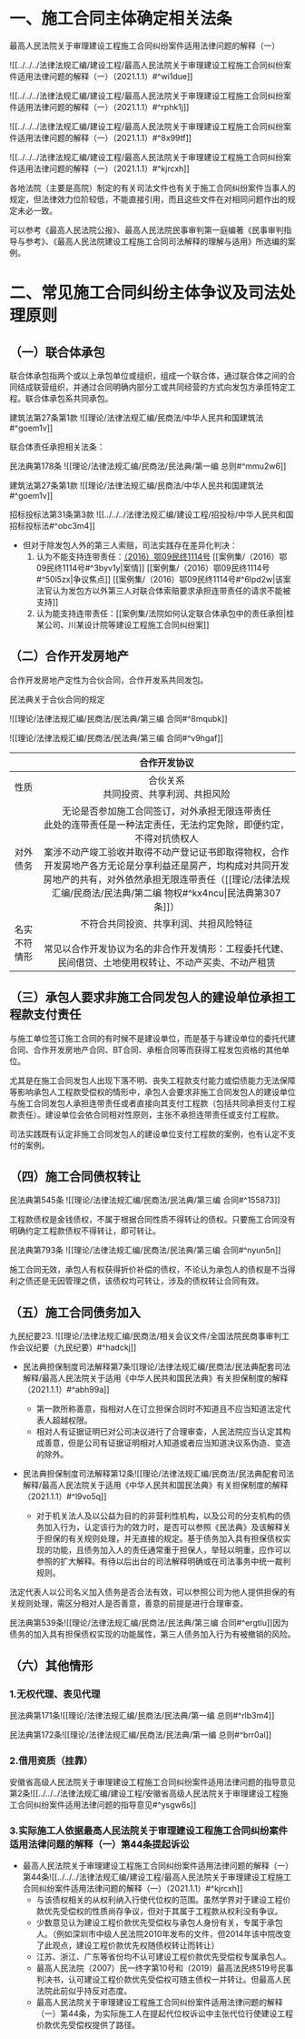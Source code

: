 # 一、施工合同主体确定相关法条
最高人民法院关于审理建设工程施工合同纠纷案件适用法律问题的解释（一）

![[../../../法律法规汇编/建设工程/最高人民法院关于审理建设工程施工合同纠纷案件适用法律问题的解释（一）（2021.1.1）#^wi1due]]

![[../../../法律法规汇编/建设工程/最高人民法院关于审理建设工程施工合同纠纷案件适用法律问题的解释（一）（2021.1.1）#^rphk1j]]

![[../../../法律法规汇编/建设工程/最高人民法院关于审理建设工程施工合同纠纷案件适用法律问题的解释（一）（2021.1.1）#^8x99tf]]

![[../../../法律法规汇编/建设工程/最高人民法院关于审理建设工程施工合同纠纷案件适用法律问题的解释（一）（2021.1.1）#^kjrcxh]]

各地法院（主要是高院）制定的有关司法文件也有关于施工合同纠纷案件当事人的规定，但法律效力位阶较低，不能直接引用，而且这些文件在对相同问题作出的规定未必一致。

可以参考《最高人民法院公报》、最高人民法院民事审判第一庭编著《民事审判指导与参考》、《最高人民法院建设工程施工合同司法解释的理解与适用》所选编的案例。
# 二、常见施工合同纠纷主体争议及司法处理原则
## （一）联合体承包
联合体承包指两个或以上承包单位或组织，组成一个联合体，通过联合体之间的合同结成联营组织，并通过合同明确内部分工或共同经营的方式向发包方承揽特定工程。联合体承包系共同承包。

建筑法第27条第1款
![[理论/法律法规汇编/民商法/中华人民共和国建筑法#^goem1v]]

联合体责任承担相关法条：

民法典第178条
![[理论/法律法规汇编/民商法/民法典/第一编 总则#^mmu2w6]]

建筑法第27条第1款
![[理论/法律法规汇编/民商法/中华人民共和国建筑法#^goem1v]]

招标投标法第31条第3款
![[../../../法律法规汇编/建设工程/招投标/中华人民共和国招标投标法#^obc3m4]]

- 但对于除发包人外的第三人索赔，司法实践存在差异化判决：
	1. 认为不能支持连带责任：[（2016）鄂09民终1114号](https://wenshu.court.gov.cn/website/wenshu/181107ANFZ0BXSK4/index.html?docId=EZNru6mt/AWJY6/nre5QY8iwepC8YNMDf7UtlLWDprKKzz/r/bkWE5O3qNaLMqsJUxOZ628wnjS+mgR+UzO+NwiRbkIAukpgOIzNSLnKaC53+8oIc9Uk8MbbH3vMI6wp) [[案例集/（2016）鄂09民终1114号#^3byv1y|案情]] [[案例集/（2016）鄂09民终1114号#^50l5zx|争议焦点]] [[案例集/（2016）鄂09民终1114号#^6lpd2w|该案法官认为发包方以外第三人对联合体索赔要求承担连带责任的请求不能被支持]]
	2. 认为能支持连带责任：[[案例集/法院如何认定联合体承包中的责任承担|桂某公司、川某设计院等建设工程施工合同纠纷案]]
## （二）合作开发房地产
合作开发房地产定性为合伙合同，合作开发系共同发包。

民法典关于合伙合同的规定

![[理论/法律法规汇编/民商法/民法典/第三编 合同#^8mqubk]]

![[理论/法律法规汇编/民商法/民法典/第三编 合同#^v9hgaf]]

| |合作开发协议|
|:---:|:---:|
|性质|合伙关系<br>共同投资、共享利润、共担风险|
|对外债务|无论是否参加施工合同签订，对外承担无限连带责任<br>此处的连带责任是一种法定责任，无法约定免除，即便约定，不得对抗债权人<br>案涉不动产竣工验收并取得不动产登记证书即取得物权，合作开发房地产各方无论是分享利益还是房产，均构成对共同开发房地产的共有，对外依然承担无限连带责任（[[理论/法律法规汇编/民商法/民法典/第二编 物权#^kx4ncu\|民法典第307条]]）|
|名实不符情形|不符合共同投资、共享利润、共担风险特征<br><br>常见以合作开发协议为名的非合作开发情形：工程委托代建、民间借贷、土地使用权转让、不动产买卖、不动产租赁|
## （三）承包人要求非施工合同发包人的建设单位承担工程款支付责任
与施工单位签订施工合同的有时候不是建设单位，而是基于与建设单位的委托代建合同、合作开发房地产合同、BT合同、承租合同等而获得工程发包资格的其他单位。

尤其是在施工合同发包人出现下落不明、丧失工程款支付能力或偿债能力无法保障等影响承包人工程款受偿权的情形中，承包人会要求非施工合同发包人的建设单位与施工合同发包人承担连带责任或者直接向其支付工程款（包括共同承担支付工程款责任）。建设单位会依合同相对性原则，主张不承担连带责任或支付工程款。

司法实践既有认定非施工合同发包人的建设单位支付工程款的案例，也有认定不支付的案例。
## （四）施工合同债权转让
民法典第545条
![[理论/法律法规汇编/民商法/民法典/第三编 合同#^155873]]

工程款债权是金钱债权，不属于根据合同性质不得转让的债权。只要施工合同没有明确约定工程款债权不得转让，即可转让。

民法典第793条
![[理论/法律法规汇编/民商法/民法典/第三编 合同#^nyun5n]]

施工合同无效，承包人有权获得折价补偿的债权，不论认为承包人的债权是不当得利之债还是无因管理之债，该债权均可转让，涉及的债权转让合同有效。
## （五）施工合同债务加入
九民纪要23.
![[理论/法律法规汇编/民商法/相关会议文件/全国法院民商事审判工作会议纪要（九民纪要）#^hadckj]]

- 民法典担保制度司法解释第7条![[理论/法律法规汇编/民商法/民法典配套司法解释/最高人民法院关于适用《中华人民共和国民法典》有关担保制度的解释（2021.1.1）#^abh99a]]
	- 第一款所称善意，指相对人在订立担保合同时不知道且不应当知道法定代表人超越权限。
	- 相对人有证据证明已对公司决议进行了合理审查，人民法院应当认定其构成善意，但是公司有证据证明相对人知道或者应当知道决议系伪造、变造的除外。

- 民法典担保制度司法解释第12条![[理论/法律法规汇编/民商法/民法典配套司法解释/最高人民法院关于适用《中华人民共和国民法典》有关担保制度的解释（2021.1.1）#^l9vo5q]]
	- 对于机关法人及以公益为目的的非营利性机构，以及公司的分支机构的债务加入行为，认定该行为的效力时，是否可以参照《民法典》及该解释关于担保的有关规则处理，并无直接的规定。基于债务加入具有担保债权实现的功能，且债务加入人的责任通常重于担保人，举轻以明重，应作可以参照的扩大解释。有待以后出台的司法解释明确或在司法事务中统一裁判规则。

法定代表人以公司名义加入债务是否合法有效，可以参照公司为他人提供担保的有关规则处理，需区分相对人是否善意，善意的前提是进行合理审查。

民法典第539条![[理论/法律法规汇编/民商法/民法典/第三编 合同#^ergtlu]]因为债务的加入具有担保债权实现的功能属性，第三人债务加入行为有被撤销的风险。
## （六）其他情形
### 1.无权代理、表见代理
民法典第171条![[理论/法律法规汇编/民商法/民法典/第一编 总则#^rlb3m4]]

民法典第172条![[理论/法律法规汇编/民商法/民法典/第一编 总则#^brr0al]]
### 2.借用资质（挂靠）
安徽省高级人民法院关于审理建设工程施工合同纠纷案件适用法律问题的指导意见第2条![[../../../法律法规汇编/建设工程/安徽省高级人民法院关于审理建设工程施工合同纠纷案件适用法律问题的指导意见#^ysgw6s]]
### 3.实际施工人依据最高人民法院关于审理建设工程施工合同纠纷案件适用法律问题的解释（一）第44条提起诉讼
- 最高人民法院关于审理建设工程施工合同纠纷案件适用法律问题的解释（一）第44条![[../../../法律法规汇编/建设工程/最高人民法院关于审理建设工程施工合同纠纷案件适用法律问题的解释（一）（2021.1.1）#^kjrcxh]]
	- 与该债权相关的从权利纳入行使代位权的范围。虽然学界对于建设工程价款优先受偿权的性质尚存争议，但对于其属于工程款从权利没有争议。
	- 少数意见认为建设工程价款优先受偿权与承包人身份有关，专属于承包人。（例如深圳市中级人民法院2010年发布的文件，但2014年该中院改变了此观点，建设工程价款优先权随债权转让而转让）
	- 江苏、浙江、广东等省份均不认可建设工程价款优先受偿权专属承包人。
	- 最高人民法院（2007）民一终字第10号和（2019）最高法民终519号民事判决书，认可建设工程价款优先受偿权可随主债权一并转让。但最高人民法院此前似乎持反对态度。
	- 最高人民法院关于审理建设工程施工合同纠纷案件适用法律问题的解释（一）第44条，为实际施工人在提起代位权诉讼中主张代位行使建设工程价款优先受偿权提供了路径。